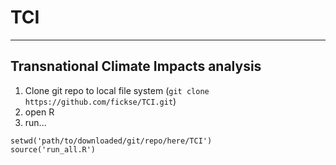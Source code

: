 # TCI
---

## Transnational Climate Impacts analysis

1. Clone git repo to local file system (`git clone https://github.com/fickse/TCI.git`)
2. open R
3. run...
```
setwd('path/to/downloaded/git/repo/here/TCI')
source('run_all.R')
```
